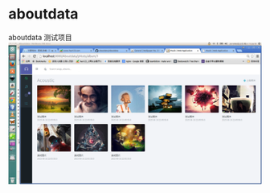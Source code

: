 # aboutdata
aboutdata 测试项目
 ![image](https://github.com/aboutdata/aboutdata/blob/master/src/main/webapp/assets/screenshots/2015-08-22%2011:24:19%20%E7%9A%84%E5%B1%8F%E5%B9%95%E6%88%AA%E5%9B%BE.png)
